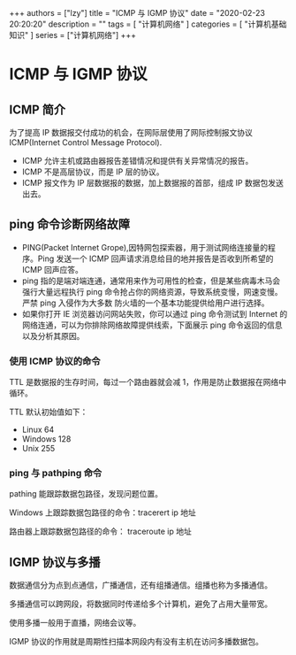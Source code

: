 +++
authors = ["lzy"]
title = "ICMP 与 IGMP 协议"
date = "2020-02-23 20:20:20"
description = ""
tags = [
    "计算机网络"
]
categories = [
    "计算机基础知识"
]
series = ["计算机网络"]
+++

# ICMP 与 IGMP 协议

## ICMP 简介

为了提高 IP 数据报交付成功的机会，在网际层使用了网际控制报文协议 ICMP(Internet Control Message Protocol).

- ICMP 允许主机或路由器报告差错情况和提供有关异常情况的报告。
- ICMP 不是高层协议，而是 IP 层的协议。
- ICMP 报文作为 IP 层数据报的数据，加上数据报的首部，组成 IP 数据包发送出去。

## ping 命令诊断网络故障

- PING(Packet Internet Grope),因特网包探索器，用于测试网络连接量的程序。Ping 发送一个 ICMP 回声请求消息给目的地并报告是否收到所希望的 ICMP 回声应答。
- ping 指的是端对端连通，通常用来作为可用性的检查，但是某些病毒木马会强行大量远程执行 ping 命令抢占你的网络资源，导致系统变慢，网速变慢。严禁 ping 入侵作为大多数 防火墙的一个基本功能提供给用户进行选择。
- 如果你打开 IE 浏览器访问网站失败，你可以通过 ping 命令测试到 Internet 的网络连通，可以为你排除网络故障提供线索，下面展示 ping 命令返回的信息以及分析其原因。

### 使用 ICMP 协议的命令

TTL 是数据报的生存时间，每过一个路由器就会减 1，作用是防止数据报在网络中循环。

TTL 默认初始值如下：

- Linux 64
- Windows 128
- Unix 255

### ping 与 pathping 命令

pathing 能跟踪数据包路径，发现问题位置。

Windows 上跟踪数据包路径的命令：tracerert ip 地址

路由器上跟踪数据包路径的命令： traceroute ip 地址

## IGMP 协议与多播

数据通信分为点到点通信，广播通信，还有组播通信。组播也称为多播通信。

多播通信可以跨网段，将数据同时传递给多个计算机，避免了占用大量带宽。

使用多播一般用于直播，网络会议等。

IGMP 协议的作用就是周期性扫描本网段内有没有主机在访问多播数据包。
